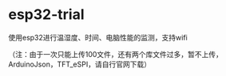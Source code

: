 # esp32-trial
使用esp32进行温湿度、时间、电脑性能的监测，支持wifi

（注：由于一次只能上传100文件，还有两个库文件过多，暂不上传，ArduinoJson，TFT_eSPI，请自行官网下载）
